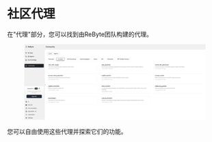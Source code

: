 # 社区代理

在"代理"部分，您可以找到由ReByte团队构建的代理。

<figure><img src="../images/com-agents.png" alt=""></figure>

您可以自由使用这些代理并探索它们的功能。

